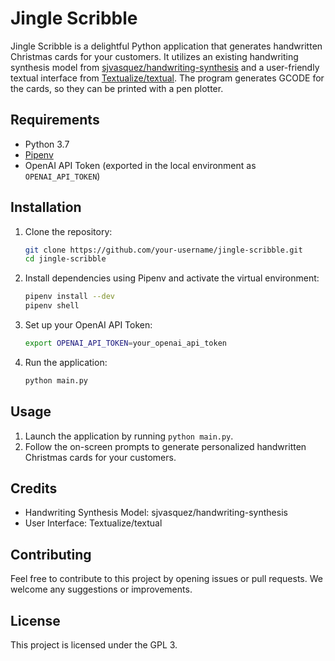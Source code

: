 # Jingle Scribble
Jingle Scribble is a delightful Python application that generates handwritten Christmas cards for your customers. It utilizes an existing handwriting synthesis model from [sjvasquez/handwriting-synthesis](https://github.com/sjvasquez/handwriting-synthesis) and a user-friendly textual interface from [Textualize/textual](https://github.com/Textualize/textual). The program generates GCODE for the cards, so they can be printed with a pen plotter.

## Requirements
- Python 3.7
- [Pipenv](https://pipenv.pypa.io/en/latest/)
- OpenAI API Token (exported in the local environment as `OPENAI_API_TOKEN`)

## Installation

1. Clone the repository:

   ```bash
   git clone https://github.com/your-username/jingle-scribble.git
   cd jingle-scribble
   ``````

1. Install dependencies using Pipenv and activate the virtual environment:  
    ```bash
    pipenv install --dev
    pipenv shell
    ```
1. Set up your OpenAI API Token:
    ```bash
    export OPENAI_API_TOKEN=your_openai_api_token
    ```

1. Run the application:
    ```bash
    python main.py
    ```

## Usage
1. Launch the application by running `python main.py`.
2. Follow the on-screen prompts to generate personalized handwritten Christmas cards for your customers.

## Credits
- Handwriting Synthesis Model: sjvasquez/handwriting-synthesis
- User Interface: Textualize/textual

## Contributing
Feel free to contribute to this project by opening issues or pull requests. We welcome any suggestions or improvements.

## License
This project is licensed under the GPL 3.

